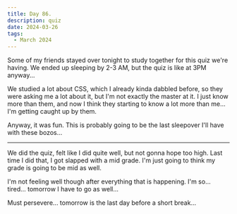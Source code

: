 ```yaml
---
title: Day 86.
description: quiz
date: 2024-03-26
tags: 
  - March 2024
---
```


Some of my friends stayed over tonight to study together for this quiz we're having. We ended up sleeping by 2-3 AM, but the quiz is like at 3PM anyway...

We studied a lot about CSS, which I already kinda dabbled before, so they were asking me a lot about it, but I'm not exactly the master at it. I just know more than them, and now I think they starting to know a lot more than me... I'm getting caught up by them.

Anyway, it was fun. This is probably going to be the last sleepover I'll have with these bozos...

-----

We did the quiz, felt like I did quite well, but not gonna hope too high. Last time I did that, I got slapped with a mid grade. I'm just going to think my grade is going to be mid as well.

I'm not feeling well though after everything that is happening. I'm so... tired... tomorrow I have to go as well...

Must persevere... tomorrow is the last day before a short break...